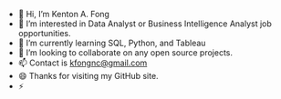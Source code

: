 - 👋 Hi, I’m Kenton A. Fong
- 👀 I’m interested in Data Analyst or Business Intelligence Analyst job opportunities.
- 🌱 I’m currently learning SQL, Python, and Tableau
- 💞️ I’m looking to collaborate on any open source projects.
- 📫 Contact is kfongnc@gmail.com
- 😄 Thanks for visiting my GitHub site.
- ⚡ 

<!---
Ken1-prog/Ken1-prog is a ✨ special ✨ repository because its `README.md` (this file) appears on your GitHub profile.
You can click the Preview link to take a look at your changes.
--->
